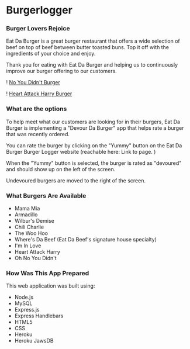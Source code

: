# Burgerlogger

### Burger Lovers Rejoice
Eat Da Burger is a great burger restaurant that offers a wide selection of beef on top of beef between butter toasted buns.
Top it off with the ingredients of your choice and enjoy.

Thank you for eating with Eat Da Burger and helping us to continuously improve our burger offering to our customers.

! [No You Didn't Burger](https://github.com/lewismcruz/burgerlogger/blob/master/noyoudidnt.png)

! [Heart Attack Harry Burger](https://github.com/lewismcruz/burgerlogger/blob/master/heartattackharry.png)

### What are the options
To help meet what our customers are looking for in their burgers, Eat Da Burger is implementing a "Devour Da Burger" app that helps rate a burger that was recently ordered.

You can rate the burger by clicking on the "Yummy" button on the Eat Da Burger Burger Logger website (reachable here: Link to page. )

When the "Yummy" button is selected, the burger is rated as "devoured" and should show up on the left of the screen.

Undevoured burgers are moved to the right of the screen.

### What Burgers Are Available
* Mama Mia
* Armadillo
* Wilbur's Demise
* Chili Charlie
* The Woo Hoo
* Where's Da Beef (Eat Da Beef's signature house specialty)
* I'm In Love
* Heart Attack Harry
* Oh No You Didn't

### How Was This App Prepared
This web application was built using:

* Node.js
* MySQL
* Express.js
* Express Handlebars
* HTML5
* CSS
* Heroku
* Heroku JawsDB

